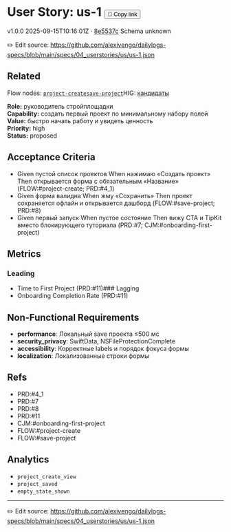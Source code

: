 # User Story: us-1 <button class="copy-link" aria-label="Copy page link" onclick="window.spechubCopyLink && window.spechubCopyLink()">🔗 Copy link</button>

<p class="badges">
  <span class="badge version">v1.0.0</span>
  <span class="badge build">2025-09-15T10:16:01Z · <a href="https://github.com/alexivengo/dailylogs-specs/commit/8e5537c" target="_blank" rel="noopener" class="sha">8e5537c</a></span>
  <span class="badge schema unknown">Schema unknown</span>
</p>

✏️ Edit source: https://github.com/alexivengo/dailylogs-specs/blob/main/specs/04_userstories/us/us-1.json

## Related
Flow nodes:
<span class="chip">[`project-create`](../flow/nodes/project-create.md)</span><span class="chip">[`save-project`](../flow/nodes/save-project.md)</span>HIG: <span class="chip"><a href="../hig/us-1.md">кандидаты</a></span>

**Role:** руководитель стройплощадки  
**Capability:** создать первый проект по минимальному набору полей  
**Value:** быстро начать работу и увидеть ценность  
**Priority:** high  
**Status:** proposed

## Acceptance Criteria
- Given пустой список проектов When нажимаю «Создать проект» Then открывается форма с обязательным «Название» (FLOW:#project-create; PRD:#4_1)
- Given форма валидна When жму «Сохранить» Then проект сохраняется офлайн и открывается дашборд (FLOW:#save-project; PRD:#8)
- Given первый запуск When пустое состояние Then вижу CTA и TipKit вместо блокирующего туториала (PRD:#7; CJM:#onboarding-first-project)

## Metrics
### Leading
- Time to First Project (PRD:#11)### Lagging
- Onboarding Completion Rate (PRD:#11)
## Non-Functional Requirements
- **performance**: Локальный save проекта ≤500 мс
- **security_privacy**: SwiftData, NSFileProtectionComplete
- **accessibility**: Корректные labels и порядок фокуса формы
- **localization**: Локализованные строки формы

## Refs
- PRD:#4_1
- PRD:#7
- PRD:#8
- PRD:#11
- CJM:#onboarding-first-project
- FLOW:#project-create
- FLOW:#save-project

## Analytics
- `project_create_view`
- `project_saved`
- `empty_state_shown`

---
✏️ Edit source: https://github.com/alexivengo/dailylogs-specs/blob/main/specs/04_userstories/us/us-1.json